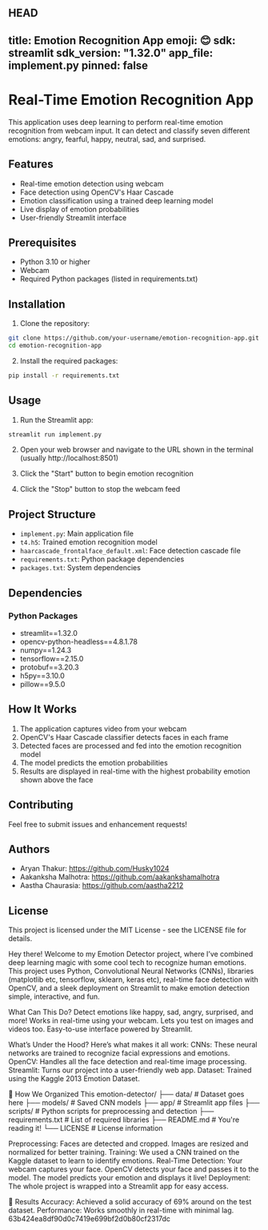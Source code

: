  HEAD
---
title: Emotion Recognition App
emoji: 😊
sdk: streamlit
sdk_version: "1.32.0"
app_file: implement.py
pinned: false
---

# Real-Time Emotion Recognition App

This application uses deep learning to perform real-time emotion recognition from webcam input. It can detect and classify seven different emotions: angry, fearful, happy, neutral, sad, and surprised.

## Features

- Real-time emotion detection using webcam
- Face detection using OpenCV's Haar Cascade
- Emotion classification using a trained deep learning model
- Live display of emotion probabilities
- User-friendly Streamlit interface

## Prerequisites

- Python 3.10 or higher
- Webcam
- Required Python packages (listed in requirements.txt)

## Installation

1. Clone the repository:
```bash
git clone https://github.com/your-username/emotion-recognition-app.git
cd emotion-recognition-app
```

2. Install the required packages:
```bash
pip install -r requirements.txt
```

## Usage

1. Run the Streamlit app:
```bash
streamlit run implement.py
```

2. Open your web browser and navigate to the URL shown in the terminal (usually http://localhost:8501)

3. Click the "Start" button to begin emotion recognition
4. Click the "Stop" button to stop the webcam feed

## Project Structure

- `implement.py`: Main application file
- `t4.h5`: Trained emotion recognition model
- `haarcascade_frontalface_default.xml`: Face detection cascade file
- `requirements.txt`: Python package dependencies
- `packages.txt`: System dependencies

## Dependencies

### Python Packages
- streamlit==1.32.0
- opencv-python-headless==4.8.1.78
- numpy==1.24.3
- tensorflow==2.15.0
- protobuf==3.20.3
- h5py==3.10.0
- pillow==9.5.0


## How It Works

1. The application captures video from your webcam
2. OpenCV's Haar Cascade classifier detects faces in each frame
3. Detected faces are processed and fed into the emotion recognition model
4. The model predicts the emotion probabilities
5. Results are displayed in real-time with the highest probability emotion shown above the face

## Contributing

Feel free to submit issues and enhancement requests!

## Authors
- Aryan Thakur: https://github.com/Husky1024
- Aakanksha Malhotra: https://github.com/aakankshamalhotra
- Aastha Chaurasia: https://github.com/aastha2212

## License

This project is licensed under the MIT License - see the LICENSE file for details.

Hey there! Welcome to my Emotion Detector project, where I’ve combined deep learning magic with some cool tech to recognize human emotions. 
This project uses Python, Convolutional Neural Networks (CNNs), libraries (matplotlib etc, tensorflow, sklearn, keras etc), real-time face detection with OpenCV, and a sleek deployment on Streamlit to make emotion detection simple, interactive, and fun.

What Can This Do?
Detect emotions like happy, sad, angry, surprised, and more!
Works in real-time using your webcam. Lets you test on images and videos too.
Easy-to-use interface powered by Streamlit.

What’s Under the Hood?
Here’s what makes it all work:
CNNs: These neural networks are trained to recognize facial expressions and emotions.
OpenCV: Handles all the face detection and real-time image processing. 
Streamlit: Turns our project into a user-friendly web app.
Dataset: Trained using the Kaggle 2013 Emotion Dataset.

📂 How We Organized This emotion-detector/ 
├── data/ # Dataset goes here
├── models/ # Saved CNN models
├── app/ # Streamlit app files 
├── scripts/ # Python scripts for preprocessing and detection 
├── requirements.txt # List of required libraries 
├── README.md # You're reading it!
└── LICENSE # License information

Preprocessing: Faces are detected and cropped. Images are resized and normalized for better training. 
Training: We used a CNN trained on the Kaggle dataset to learn to identify emotions. 
Real-Time Detection: Your webcam captures your face. OpenCV detects your face and passes it to the model. The model predicts your emotion and displays it live! 
Deployment: The whole project is wrapped into a Streamlit app for easy access. 

🎯 Results Accuracy: Achieved a solid accuracy of 69% around on the test dataset.
Performance: Works smoothly in real-time with minimal lag.
63b424ea8df90d0c7419e699bf2d0b80cf2317dc
